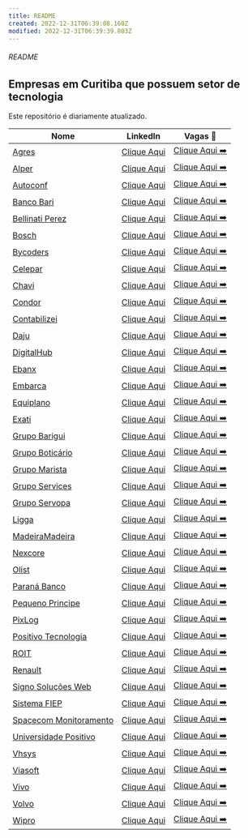 ```yaml
---
title: README
created: 2022-12-31T06:39:08.160Z
modified: 2022-12-31T06:39:39.803Z
---
```



###### README

## Empresas em Curitiba que possuem setor de tecnologia

Este repositório é diariamente atualizado.

| Nome                                                          | LinkedIn                                                                                    | Vagas 🔗                                                                                                                                             |
| ------------------------------------------------------------- | ------------------------------------------------------------------------------------------- | ---------------------------------------------------------------------------------------------------------------------------------------------------- |
| [Agres](https://agres.com.br/)                                | [Clique Aqui](https://www.linkedin.com/company/agresagricultura)                            | [Clique Aqui ➡️](https://agres.com.br/oportunidades/)                                                                                                |
| [Alper](https://agenciaalper.com.br)                          | [Clique Aqui](https://www.linkedin.com/company/agencia-alper/)                              | [Clique Aqui ➡️](https://agenciaalper.com.br/trabalhe-conosco/)                                                                                      |
| [Autoconf](https://autoconf.com.br/)                          | [Clique Aqui](https://www.linkedin.com/company/autoconf)                                    | [Clique Aqui ➡️](https://www.linkedin.com/company/autoconf/jobs/)                                                                                    |
| [Banco Bari](https://bancobari.com.br/)                       | [Clique Aqui](https://www.linkedin.com/company/bancobari/)                                  | [Clique Aqui ➡️](https://www.linkedin.com/company/bancobari/jobs/)                                                                                   |
| [Bellinati Perez](https://www.bellinatiperez.com.br/)         | [Clique Aqui](https://www.linkedin.com/company/bellinati-perez/)                            | [Clique Aqui ➡️](https://jobs.kenoby.com/bellinati)                                                                                                  |
| [Bosch](https://www.bosch.com.br)                             | [Clique Aqui](https://www.linkedin.com/company/bosch/)                                      | [Clique Aqui ➡️](https://careers.smartrecruiters.com/BoschGroup/brazil)                                                                              |
| [Bycoders](https://www.bycoders.com.br)                       | [Clique Aqui](https://www.linkedin.com/company/bycoders-tecnologia/)                        | [Clique Aqui ➡️](https://www.bycoders.com.br/careers)                                                                                                |
| [Celepar](https://www.celepar.pr.gov.br/)                     | [Clique Aqui](https://www.linkedin.com/company/celeparcomunica/)                            | [Clique Aqui ➡️](https://www4.pr.gov.br/gee/jsp/frm_busca_vagas.jsp)                                                                                 |
| [Chavi](https://chavi.com.br)                                 | [Clique Aqui](https://www.linkedin.com/company/chavidigital/)                               | [Clique Aqui ➡️](https://chavi.com.br/trabalhe-conosco/)                                                                                             |
| [Condor](https://www.condor.com.br/)                          | [Clique Aqui](https://www.linkedin.com/company/redecondor)                                  | [Clique Aqui ➡️](https://www.linkedin.com/company/redecondor/jobs/)                                                                                  |
| [Contabilizei](https://www.contabilizei.com.br/)              | [Clique Aqui](https://www.linkedin.com/company/contabilizei)                                | [Clique Aqui ➡️](https://contabilizei.gupy.io/)                                                                                                      |
| [Daju](https://www.daju.com.br/)                              | [Clique Aqui](https://www.linkedin.com/company/lojas-daju/)                                 | [Clique Aqui ➡️](https://lojasdaju.abler.com.br/)                                                                                                    |
| [DigitalHub](https://www.digitalhub.com.br/)                  | [Clique Aqui](https://www.linkedin.com/company/digital-hub-adobe-magento-solution-partner/) | [Clique Aqui ➡️](https://www.digitalhub.com.br/trabalhe-conosco/)                                                                                    |
| [Ebanx](https://business.ebanx.com/pt-br/)                    | [Clique Aqui](https://www.linkedin.com/company/ebanx/)                                      | [Clique Aqui ➡️](https://boards.greenhouse.io/ebanx)                                                                                                 |
| [Embarca](https://www.embarca.ai/)                            | [Clique Aqui](https://www.linkedin.com/company/embarcabrasil/)                              | [Clique Aqui ➡️](https://embarca.abler.com.br/)                                                                                                      |
| [Equiplano](https://www.equiplano.com.br/index.php)           | [Clique Aqui](https://www.linkedin.com/company/equiplano/)                                  | [Clique Aqui ➡️](https://equiplanosistemas.solides.jobs/)                                                                                            |
| [Exati](https://exati.com.br/)                                | [Clique Aqui](https://www.linkedin.com/company/exati-tecnologia/)                           | [Clique Aqui ➡️](https://exati.solides.jobs/)                                                                                                        |
| [Grupo Barigui](https://www.grupobarigui.com.br/)             | [Clique Aqui](https://www.linkedin.com/company/grupo-barigui/)                              | [Clique Aqui ➡️](https://grupobarigui.abler.com.br/)                                                                                                 |
| [Grupo Boticário]()                                           | [Clique Aqui](https://www.linkedin.com/company/grupo-boticario/)                            | [Clique Aqui ➡️](https://grupoboticario.gupy.io/)                                                                                                    |
| [Grupo Marista](http://www.grupomarista.org.br)               | [Clique Aqui](https://www.linkedin.com/company/grupo-marista/)                              | [Clique Aqui ➡️](https://jobs.kenoby.com/grupomarista)                                                                                               |
| [Grupo Services](https://gruposervices.com.br/)               | [Clique Aqui](https://www.linkedin.com/company/gruposervicesbywebhelp/)                     | [Clique Aqui ➡️](https://www.linkedin.com/company/gruposervicesbywebhelp/jobs/)                                                                      |
| [Grupo Servopa](http://gruposervopa.com.br/)                  | [Clique Aqui](https://www.linkedin.com/company/grupo-servopa/)                              | [Clique Aqui ➡️](https://servopa.gupy.io/)                                                                                                           |
| [Ligga](https://liggavc.com.br/)                              | [Clique Aqui](https://www.linkedin.com/company/liggavc)                                     | [Clique Aqui ➡️](https://liggatelecom.gupy.io/)                                                                                                      |
| [MadeiraMadeira](https://www.madeiramadeira.com.br/)          | [Clique Aqui](https://www.linkedin.com/company/madeiramadeira/)                             | [Clique Aqui ➡️](https://madeiracarreira.gupy.io/)                                                                                                   |
| [Nexcore](https://nexcore.com.br)                             | [Clique Aqui](https://www.linkedin.com/company/nexcore-tecnologia)                          | [Clique Aqui ➡️](https://nexcore.com.br/trabalhe-conosco/)                                                                                           |
| [Olist](https://olist.com)                                    | [Clique Aqui](https://www.linkedin.com/company/olist/)                                      | [Clique Aqui ➡️](https://olist.gupy.io/)                                                                                                             |
| [Paraná Banco](https://site.paranabanco.com.br/)              | [Clique Aqui](https://www.linkedin.com/company/paran-banco-s-a/)                            | [Clique Aqui ➡️](https://jobs.quickin.io/paranabanco/jobs)                                                                                           |
| [Pequeno Principe](pequenoprincipe.org.br/hospital/)          | [Clique Aqui](https://www.linkedin.com/company/hospitalpequenoprincipe/)                    | [Clique Aqui ➡️](https://trabalheconosco.vagas.com.br/hpp)                                                                                           |
| [PixLog](https://pixlog.com.br/)                              | [Clique Aqui](https://www.linkedin.com/company/pixlog/)                                     | [Clique Aqui ➡️](https://www.linkedin.com/company/pixlog/jobs)                                                                                       |
| [Positivo Tecnologia](https://www.positivotecnologia.com.br/) | [Clique Aqui](https://www.linkedin.com/company/positivo-tecnologia)                         | [Clique Aqui ➡️](https://positivotecnologia.gupy.io/)                                                                                                |
| [ROIT](https://roit.com.br/)                                  | [Clique Aqui](https://www.linkedin.com/company/roit-ai/)                                    | [Clique Aqui ➡️](https://www.glassdoor.com.br/Vagas/ROIT-Vagas-E2492726.htm)                                                                         |
| [Renault](https://www.renault.com.br/)                        | [Clique Aqui](https://www.linkedin.com/company/renaultgroup/)                               | [Clique Aqui ➡️](https://jobs.kenoby.com/renaultbrasil/)                                                                                             |
| [Signo Soluções Web](https://site.signoweb.com.br/)           | [Clique Aqui](https://www.linkedin.com/company/signoweb/)                                   | [Clique Aqui ➡️](https://signoweb.abler.com.br/)                                                                                                     |
| [Sistema FIEP](https://www.sistemafiep.org.br/)               | [Clique Aqui](https://www.linkedin.com/company/sistemafiep/)                                | [Clique Aqui ➡️](https://jobs.jobconvo.com/pt-br/careers/sistema-fiep/35ad6a0f-51a9-4b5f-b1fe-154124819dfd/)                                         |
| [Spacecom Monitoramento](https://www.spacecom.com.br/)        | [Clique Aqui](https://www.linkedin.com/company/spacecomm/)                                  | [Clique Aqui ➡️](https://spacecom.solides.jobs/)                                                                                                     |
| [Universidade Positivo](up.edu.br)                            | [Clique Aqui](https://www.linkedin.com/school/universidadepositivo)                         | [Clique Aqui ➡️](https://up.gupy.io/)                                                                                                                |
| [Vhsys](https://www.vhsys.com.br/)                            | [Clique Aqui](https://www.linkedin.com/company/vhsys/)                                      | [Clique Aqui ➡️](https://vhsys.gupy.io/)                                                                                                             |
| [Viasoft ](https://viasoft.com.br)                            | [Clique Aqui](https://www.linkedin.com/company/viasoftoficial/)                             | [Clique Aqui ➡️](https://viasoft.gupy.io/)                                                                                                           |
| [Vivo](www.vivo.com.br)                                       | [Clique Aqui](www.linkedin.com/company/vivo-telefonicabr)                                   | [Clique Aqui ➡️](https://vivo.gupy.io/)                                                                                                              |
| [Volvo](https://www.volvocars.com/br)                         | [Clique Aqui](https://www.linkedin.com/company/volvo-group/)                                | [Clique Aqui ➡️](https://www.volvogroup.com/br/careers/job-openings.html#page=1&countries=Brazil)                                                    |
| [Wipro](https://www.wipro.com/)                               | [Clique Aqui](https://www.linkedin.com/company/wipro)                                       | [Clique Aqui ➡️](https://careers.wipro.com/careers-home/jobs?stretchUnits=KILOMETERS&stretch=10&location=Curitiba&lat=-25.42778&lng=-49.27306&woe=7) |




